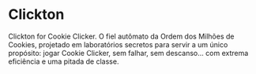 # Clickton
Clickton for Cookie Clicker. O fiel autômato da Ordem dos Milhões de Cookies, projetado em laboratórios secretos para servir a um único propósito: jogar Cookie Clicker, sem falhar, sem descanso... com extrema eficiência e uma pitada de classe.
